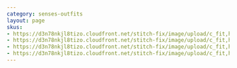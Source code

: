 ```yaml
---
category: senses-outfits
layout: page
skus:
- https://d3n78nkjl8tizo.cloudfront.net/stitch-fix/image/upload/c_fit,h_720,w_862/v1637303423/ueyaajpbegbadzmliu35.jpg
- https://d3n78nkjl8tizo.cloudfront.net/stitch-fix/image/upload/c_fit,h_720,w_862/v1690532507/r3xqxybqirtozxrftjwd.jpg
- https://d3n78nkjl8tizo.cloudfront.net/stitch-fix/image/upload/c_fit,h_720,w_862/v1676014292/o1tmkwqmymjaruguafw5.jpg
- https://d3n78nkjl8tizo.cloudfront.net/stitch-fix/image/upload/c_fit,h_720,w_862/v1675708232/qr3djcholtt1nc6gzpxa.jpg
---
```


